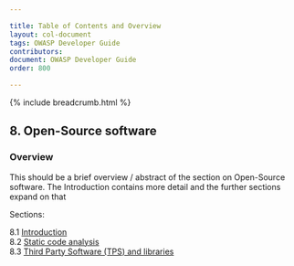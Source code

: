 ```yaml
---

title: Table of Contents and Overview
layout: col-document
tags: OWASP Developer Guide
contributors:
document: OWASP Developer Guide
order: 800

---
```


{% include breadcrumb.html %}

## 8. Open-Source software

### Overview

This should be a brief overview / abstract of the section on Open-Source software.
The Introduction contains more detail and the further sections expand on that

Sections:

8.1 [Introduction](01-open-source-software.md)  
8.2 [Static code analysis](02-sca.md)  
8.3 [Third Party Software (TPS) and libraries](03-tps.md)

